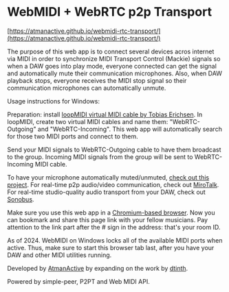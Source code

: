 # WebMIDI + WebRTC p2p Transport

[https://atmanactive.github.io/webmidi-rtc-transport/](https://atmanactive.github.io/webmidi-rtc-transport/)

The purpose of this web app is to connect several devices acros internet 
via MIDI in order to synchronize MIDI Transport Control (Mackie) signals 
so when a DAW goes into play mode, everyone connected can get the signal 
and automatically mute their communication microphones. Also, when DAW playback 
stops, everyone receives the MIDI stop signal so their communication microphones 
can automatically unmute.


Usage instructions for Windows:


Preparation: install [loopMIDI virtual MIDI cable by Tobias Erichsen](https://www.tobias-erichsen.de/software/loopmidi.html).
In loopMIDI, create two virtual MIDI cables and name them: "WebRTC-Outgoing" and "WebRTC-Incoming".
This web app will automatically search for those two MIDI ports and connect to them.



Send your MIDI signals to WebRTC-Outgoing cable to have them broadcast to the group.
Incoming MIDI signals from the group will be sent to WebRTC-Incoming MIDI cable.



To have your microphone automatically muted/unmuted, [check out this project](https://github.com/AtmanActive/MIDI-Transport2Keys). 
For real-time p2p audio/video communication, check out [MiroTalk](https://p2p.mirotalk.com). 
For real-time studio-quality audio transport from your DAW, check out [Sonobus](https://sonobus.net/).



Make sure you use this web app in a [Chromium-based browser](https://en.wikipedia.org/wiki/Chromium_(web_browser)). 
Now you can bookmark and share this page link with your fellow musicians. 
Pay attention to the link part after the # sign in the address: that's your room ID.



As of 2024. WebMIDI on Windows locks all of the available MIDI ports when active. 
Thus, make sure to start this browser tab last, after you have your DAW and other 
MIDI utilities running.


Developed by [AtmanActive](https://github.com/AtmanActive/webmidi-rtc-transport) by expanding on the work by [dtinth](https://github.com/dtinth/midi-rtc). 



Powered by simple-peer, P2PT and Web MIDI API.

